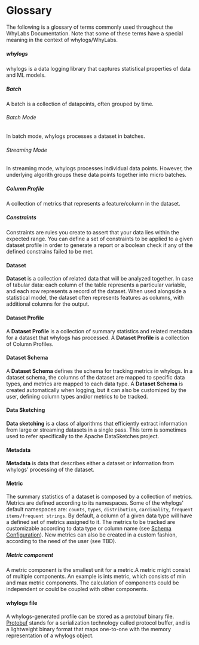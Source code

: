 # Glossary

The following is a glossary of terms commonly used throughout the WhyLabs Documentation. Note that some of these terms
have a special meaning in the context of whylogs/WhyLabs.

##### whylogs
whylogs is a data logging library that captures statistical properties of data and ML models.

##### Batch
A batch is a collection of datapoints, often grouped by time.

###### Batch Mode
In batch mode, whylogs processes a dataset in batches.

###### Streaming Mode
In streaming mode, whylogs processes individual data points. However, the underlying algorith groups these
data points together into micro batches.

##### Column Profile
A collection of metrics that represents a feature/column in the dataset.

##### Constraints
Constraints are rules you create to assert that your data lies within the expected range. You can define a set of constraints to be applied to a given dataset profile in order to generate a report or a boolean check if any of the defined constrains failed to be met.

#### Dataset
**Dataset** is a collection of related data that will be analyzed together. In case of tabular data: each column of
the table represents a particular variable, and each row represents a record of the dataset. When used alongside a
statistical model, the dataset often represents features as columns, with additional columns for the output.

#### Dataset Profile
A **Dataset Profile** is a collection of summary statistics and related metadata for a dataset that whylogs has
processed. A **Dataset Profile** is a collection of Column Profiles.

#### Dataset Schema
A **Dataset Schema** defines the schema for tracking metrics in whylogs. In a dataset schema, the columns of the dataset are mapped to specific data types, and metrics are mapped to each data type. A **Dataset Schema** is created automatically when logging, but it can also be customized by the user, defining column types and/or metrics to be tracked.


#### Data Sketching
**Data sketching** is a class of algorithms that efficiently extract information from large or streaming datasets in a
single pass. This term is sometimes used to refer specifically to the Apache DataSketches project.

#### Metadata
**Metadata** is data that describes either a dataset or information from whylogs’ processing of the dataset.

#### Metric
The summary statistics of a dataset is composed by a collection of metrics. Metrics are defined according to its namespaces. Some of the whylogs' default namespaces are: `counts`, `types`, `distribution`, `cardinality`, `frequent items/frequent strings`. By default, a column of a given data type will have a defined set of metrics assigned to it. The metrics to be tracked are customizable according to data type or column name (see [Schema Configuration](https://github.com/whylabs/whylogs/blob/902a473194bd85658994b4bbbb7ca0050116a5c9/python/examples/basic/Schema_Configuration.ipynb)). New metrics can also be created in a custom fashion, according to the need of the user (see TBD).


##### Metric component
A metric component is the smallest unit for a metric.A metric might consist of multiple components. An example is ints metric, which consists of min and max metric components. The calculation of components could be independent or could be coupled with other components.


#### whylogs file

A whylogs-generated profile can be stored as a protobuf binary file. [Protobuf](https://developers.google.com/protocol-buffers) stands for a serialization technology called protocol buffer, and is a lightweight binary format that maps one-to-one with the memory representation of a whylogs object.
